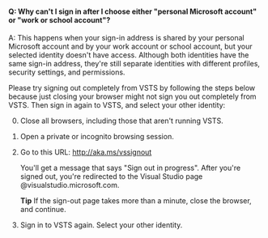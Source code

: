 #### Q:	Why can't I sign in after I choose either "personal Microsoft account" or "work or school account"?

A:	This happens when your sign-in address is shared by your 
personal Microsoft account and by your work account or school account, 
but your selected identity doesn't have access. 
Although both identities have the same sign-in address, 
they're still separate identities with different profiles, 
security settings, and permissions.

Please try signing out completely from VSTS by following the steps below 
because just closing your browser might not sign you out completely from VSTS. 
Then sign in again to VSTS, and select your other identity:

0.	Close all browsers, including those that aren't running VSTS.

0.	Open a private or incognito browsing session. 

0.	Go to this URL: http://aka.ms/vssignout

	You'll get a message that says "Sign out in progress". 
	After you're signed out, you're redirected to the 
	Visual Studio page @visualstudio.microsoft.com. 

	**Tip** If the sign-out page takes more than a minute, 
	close the browser, and continue.

0.	Sign in to VSTS again. 
Select your other identity.
